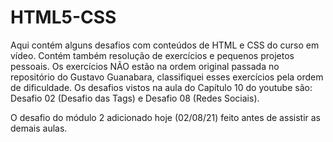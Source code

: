 # HTML5-CSS
Aqui contém alguns desafios com conteúdos de HTML e CSS do curso em vídeo.
Contém também resolução de exercícios e pequenos projetos pessoais. 
Os exercícios NÃO estão na ordem original passada no repositório do Gustavo Guanabara, classifiquei esses exercícios pela ordem de dificuldade.
Os desafios vistos na aula do Capítulo 10 do youtube são: Desafio 02 (Desafio das Tags) e Desafio 08 (Redes Sociais).

O desafio do módulo 2 adicionado hoje (02/08/21) feito antes de assistir as demais aulas.
